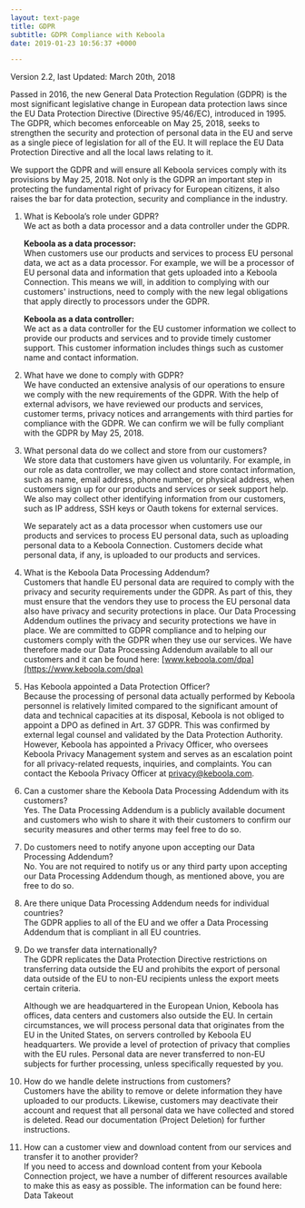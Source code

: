 ```yaml
---
layout: text-page
title: GDPR
subtitle: GDPR Compliance with Keboola
date: 2019-01-23 10:56:37 +0000

---
```

Version 2.2, last Updated: March 20th, 2018

Passed in 2016, the new General Data Protection Regulation (GDPR) is the most significant legislative change in European data protection laws since the EU Data Protection Directive (Directive 95/46/EC), introduced in 1995. The GDPR, which becomes enforceable on May 25, 2018, seeks to strengthen the security and protection of personal data in the EU and serve as a single piece of legislation for all of the EU. It will replace the EU Data Protection Directive and all the local laws relating to it.

We support the GDPR and will ensure all Keboola services comply with its provisions by May 25, 2018. Not only is the GDPR an important step in protecting the fundamental right of privacy for European citizens, it also raises the bar for data protection, security and compliance in the industry.

 1. What is Keboola’s role under GDPR?  
    We act as both a data processor and a data controller under the GDPR.  
      
    **Keboola as a data processor:**  
    When customers use our products and services to process EU personal data, we act as a data processor. For example, we will be a processor of EU personal data and information that gets uploaded into a Keboola Connection. This means we will, in addition to complying with our customers' instructions, need to comply with the new legal obligations that apply directly to processors under the GDPR.

    **Keboola as a data controller:**  
    We act as a data controller for the EU customer information we collect to provide our products and services and to provide timely customer support. This customer information includes things such as customer name and contact information.
 2. What have we done to comply with GDPR?  
    We have conducted an extensive analysis of our operations to ensure we comply with the new requirements of the GDPR. With the help of external advisors, we have reviewed our products and services, customer terms, privacy notices and arrangements with third parties for compliance with the GDPR. We can confirm we will be fully compliant with the GDPR by May 25, 2018.
 3. What personal data do we collect and store from our customers?  
    We store data that customers have given us voluntarily. For example, in our role as data controller, we may collect and store contact information, such as name, email address, phone number, or physical address, when customers sign up for our products and services or seek support help. We also may collect other identifying information from our customers, such as IP address, SSH keys or Oauth tokens for external services.

    We separately act as a data processor when customers use our products and services to process EU personal data, such as uploading personal data to a Keboola Connection. Customers decide what personal data, if any, is uploaded to our products and services.
 4. What is the Keboola Data Processing Addendum?  
    Customers that handle EU personal data are required to comply with the privacy and security requirements under the GDPR. As part of this, they must ensure that the vendors they use to process the EU personal data also have privacy and security protections in place. Our Data Processing Addendum outlines the privacy and security protections we have in place. We are committed to GDPR compliance and to helping our customers comply with the GDPR when they use our services. We have therefore made our Data Processing Addendum available to all our customers and it can be found here: [www.keboola.com/dpa](https://www.keboola.com/dpa)
 5. Has Keboola appointed a Data Protection Officer?  
    Because the processing of personal data actually performed by Keboola personnel is relatively limited compared to the significant amount of data and technical capacities at its disposal, Keboola is not obliged to appoint a DPO as defined in Art. 37 GDPR. This was confirmed by external legal counsel and validated by the Data Protection Authority. However, Keboola has appointed a Privacy Officer, who oversees Keboola Privacy Management system and serves as an escalation point for all privacy-related requests, inquiries, and complaints. You can contact the Keboola Privacy Officer at privacy@keboola.com.
 6. Can a customer share the Keboola Data Processing Addendum with its customers?  
    Yes. The Data Processing Addendum is a publicly available document and customers who wish to share it with their customers to confirm our security measures and other terms may feel free to do so.
 7. Do customers need to notify anyone upon accepting our Data Processing Addendum?  
    No. You are not required to notify us or any third party upon accepting our Data Processing Addendum though, as mentioned above, you are free to do so.
 8. Are there unique Data Processing Addendum needs for individual countries?  
    The GDPR applies to all of the EU and we offer a Data Processing Addendum that is compliant in all EU countries.
 9. Do we transfer data internationally?  
    The GDPR replicates the Data Protection Directive restrictions on transferring data outside the EU and prohibits the export of personal data outside of the EU to non-EU recipients unless the export meets certain criteria.  
      
    Although we are headquartered in the European Union, Keboola has offices, data centers and customers also outside the EU. In certain circumstances, we will process personal data that originates from the EU in the United States, on servers controlled by Keboola EU headquarters. We provide a level of protection of privacy that complies with the EU rules. Personal data are never transferred to non-EU subjects for further processing, unless specifically requested by you.
10. How do we handle delete instructions from customers?  
    Customers have the ability to remove or delete information they have uploaded to our products. Likewise, customers may deactivate their account and request that all personal data we have collected and stored is deleted. Read our documentation (Project Deletion) for further instructions.
11. How can a customer view and download content from our services and transfer it to another provider?  
    If you need to access and download content from your Keboola Connection project, we have a number of different resources available to make this as easy as possible. The information can be found here: Data Takeout